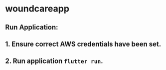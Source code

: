 # woundcareapp
## Run Application:
  ## 1. Ensure correct AWS credentials have been set.
  ## 2. Run application `flutter run`.